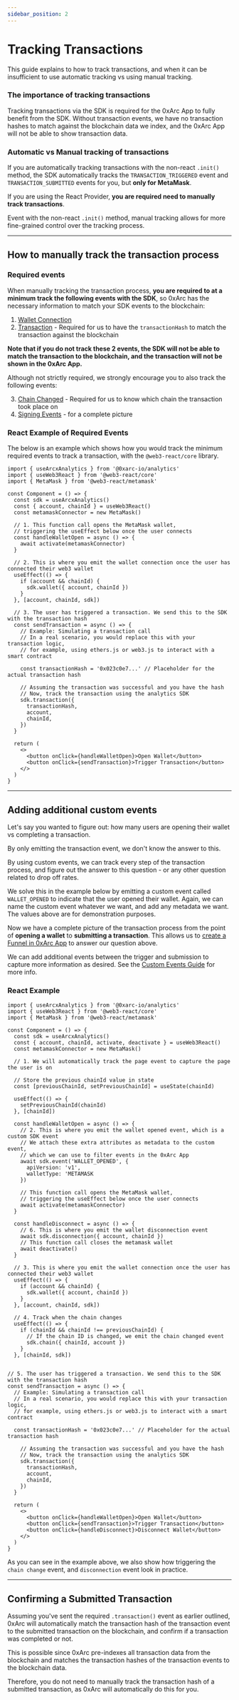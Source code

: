 ```yaml
---
sidebar_position: 2
---
```


# Tracking Transactions

This guide explains to how to track transactions, and when it can be insufficient to use automatic tracking vs using manual tracking.

### The importance of tracking transactions

Tracking transactions via the SDK is required for the 0xArc App to fully benefit from the SDK. Without transaction events, we have no transaction hashes to match against the blockchain data we index, and the 0xArc App will not be able to show transaction data.

### Automatic vs Manual tracking of transactions

<!-- For example, via the [ethers library](https://docs.ethers.org/v5/api/utils/transactions/) or whichever library you're using. -->

If you are automatically tracking transactions with the non-react `.init()` method, the SDK automatically tracks the `TRANSACTION_TRIGGERED` event and `TRANSACTION_SUBMITTED` events for you, but **only for MetaMask**.

If you are using the React Provider, **you are required need to manually track transactions**.

Event with the non-react `.init()` method, manual tracking allows for more fine-grained control over the tracking process.

---

## How to manually track the transaction process

### Required events

When manually tracking the transaction process, **you are required to at a minimum track the following events with the SDK**, so 0xArc has the necessary information to match your SDK events to the blockchain:

1. [Wallet Connection](/tracking/manual/wallet)
2. [Transaction](/tracking/manual/transaction) - Required for us to have the `transactionHash` to match the transaction against the blockchain

**Note that if you do not track these 2 events, the SDK will not be able to match the transaction to the blockchain, and the transaction will not be shown in the 0xArc App.**

Although not strictly required, we strongly encourage you to also track the following events:

3. [Chain Changed](/tracking/manual/chain) - Required for us to know which chain the transaction took place on
4. [Signing Events](/tracking/manual/signature) - for a complete picture

### React Example of Required Events

The below is an example which shows how you would track the minimum required events to track a transaction, with the `@web3-react/core` library.

```tsx
import { useArcxAnalytics } from '@0xarc-io/analytics'
import { useWeb3React } from '@web3-react/core'
import { MetaMask } from '@web3-react/metamask'

const Component = () => {
  const sdk = useArcxAnalytics()
  const { account, chainId } = useWeb3React()
  const metamaskConnector = new MetaMask()

  // 1. This function call opens the MetaMask wallet,
  // triggering the useEffect below once the user connects
  const handleWalletOpen = async () => {
    await activate(metamaskConnector)
  }

  // 2. This is where you emit the wallet connection once the user has connected their web3 wallet
  useEffect(() => {
    if (account && chainId) {
      sdk.wallet({ account, chainId })
    }
  }, [account, chainId, sdk])

  // 3. The user has triggered a transaction. We send this to the SDK with the transaction hash
  const sendTransaction = async () => {
    // Example: Simulating a transaction call
    // In a real scenario, you would replace this with your transaction logic,
    // for example, using ethers.js or web3.js to interact with a smart contract

    const transactionHash = '0x023c0e7...' // Placeholder for the actual transaction hash

    // Assuming the transaction was successful and you have the hash
    // Now, track the transaction using the analytics SDK
    sdk.transaction({
      transactionHash,
      account,
      chainId,
    })
  }

  return (
    <>
      <button onClick={handleWalletOpen}>Open Wallet</button>
      <button onClick={sendTransaction}>Trigger Transaction</button>
    </>
  )
}
```

---

## Adding additional custom events

Let's say you wanted to figure out: how many users are opening their wallet vs completing a transaction.

By only emitting the transaction event, we don't know the answer to this.

By using custom events, we can track every step of the transaction process, and figure out the answer to this question - or any other question related to drop off rates.

We solve this in the example below by emitting a custom event called `WALLET_OPENED` to indicate that the user opened their wallet. Again, we can name the custom event whatever we want, and add any metadata we want. The values above are for demonstration purposes.

Now we have a complete picture of the transaction process from the point of **opening a wallet** to **submitting a transaction**. This allows us to [create a Funnel in 0xArc App](/guides/custom-events#custom-events-and-funnels) to answer our question above.

We can add additional events between the trigger and submission to capture more information as desired. See the [Custom Events Guide](/guides/custom-events) for more info.

### React Example

```tsx
import { useArcxAnalytics } from '@0xarc-io/analytics'
import { useWeb3React } from '@web3-react/core'
import { MetaMask } from '@web3-react/metamask'

const Component = () => {
  const sdk = useArcxAnalytics()
  const { account, chainId, activate, deactivate } = useWeb3React()
  const metamaskConnector = new MetaMask()

  // 1. We will automatically track the page event to capture the page the user is on

  // Store the previous chainId value in state
  const [previousChainId, setPreviousChainId] = useState(chainId)

  useEffect(() => {
    setPreviousChainId(chainId)
  }, [chainId])

  const handleWalletOpen = async () => {
    // 2. This is where you emit the wallet opened event, which is a custom SDK event
    // We attach these extra attributes as metadata to the custom event,
    // which we can use to filter events in the 0xArc App
    await sdk.event('WALLET_OPENED', {
      apiVersion: 'v1',
      walletType: 'METAMASK
    })

    // This function call opens the MetaMask wallet,
    // triggering the useEffect below once the user connects
    await activate(metamaskConnector)
  }

  const handleDisconnect = async () => {
    // 6. This is where you emit the wallet disconnection event
    await sdk.disconnection({ account, chainId })
    // This function call closes the metamask wallet
    await deactivate()
  }

  // 3. This is where you emit the wallet connection once the user has connected their web3 wallet
  useEffect(() => {
    if (account && chainId) {
      sdk.wallet({ account, chainId })
    }
  }, [account, chainId, sdk])

  // 4. Track when the chain changes
  useEffect(() => {
    if (chainId && chainId !== previousChainId) {
      // If the chain ID is changed, we emit the chain changed event
      sdk.chain({ chainId, account })
    }
  }, [chainId, sdk])


// 5. The user has triggered a transaction. We send this to the SDK with the transaction hash
const sendTransaction = async () => {
  // Example: Simulating a transaction call
  // In a real scenario, you would replace this with your transaction logic,
  // for example, using ethers.js or web3.js to interact with a smart contract

  const transactionHash = '0x023c0e7...' // Placeholder for the actual transaction hash

    // Assuming the transaction was successful and you have the hash
    // Now, track the transaction using the analytics SDK
    sdk.transaction({
      transactionHash,
      account,
      chainId,
    })
  }

  return (
    <>
      <button onClick={handleWalletOpen}>Open Wallet</button>
      <button onClick={sendTransaction}>Trigger Transaction</button>
      <button onClick={handleDisconnect}>Disconnect Wallet</button>
    </>
  )
}
```

As you can see in the example above, we also show how triggering the `chain change` event, and `disconnection` event look in practice.

---

## Confirming a Submitted Transaction

Assuming you've sent the required `.transaction()` event as earlier outlined, 0xArc will automatically match the transaction hash of the transaction event to the submitted transaction on the blockchain, and confirm if a transaction was completed or not.

This is possible since 0xArc pre-indexes all transaction data from the blockchain and matches the transaction hashes of the transaction events to the blockchain data.

Therefore, you do not need to manually track the transaction hash of a submitted transaction, as 0xArc will automatically do this for you.
